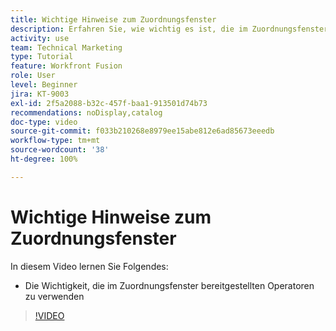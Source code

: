 ```yaml
---
title: Wichtige Hinweise zum Zuordnungsfenster
description: Erfahren Sie, wie wichtig es ist, die im Zuordnungsfenster in [!DNL Adobe Workfront Fusion]bereitgestellten Operatoren zu verwenden.
activity: use
team: Technical Marketing
type: Tutorial
feature: Workfront Fusion
role: User
level: Beginner
jira: KT-9003
exl-id: 2f5a2088-b32c-457f-baa1-913501d74b73
recommendations: noDisplay,catalog
doc-type: video
source-git-commit: f033b210268e8979ee15abe812e6ad85673eeedb
workflow-type: tm+mt
source-wordcount: '38'
ht-degree: 100%

---
```


# Wichtige Hinweise zum Zuordnungsfenster

In diesem Video lernen Sie Folgendes:

* Die Wichtigkeit, die im Zuordnungsfenster bereitgestellten Operatoren zu verwenden

>[!VIDEO](https://video.tv.adobe.com/v/335263/?quality=12&learn=on)
